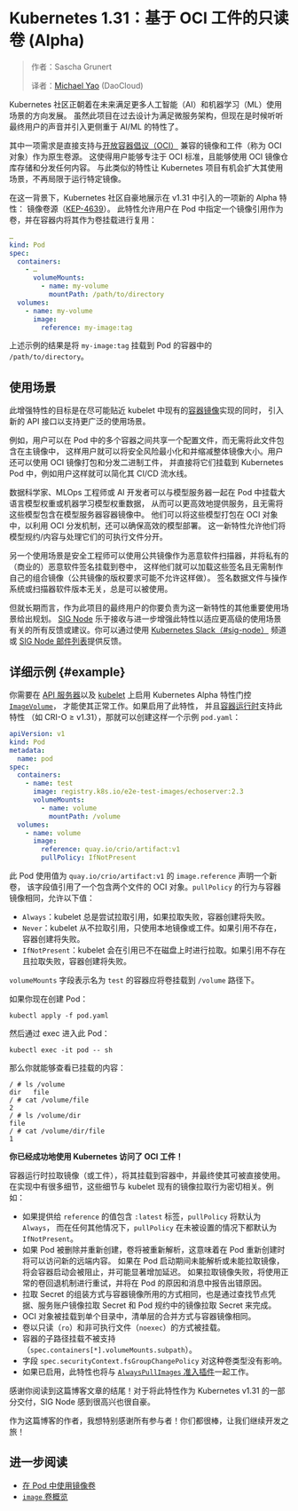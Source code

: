 # Kubernetes 1.31：基于 OCI 工件的只读卷 (Alpha)

> 作者：Sascha Grunert
>
> 译者：[Michael Yao](https://github.com/windsonsea) (DaoCloud)

Kubernetes 社区正朝着在未来满足更多人工智能（AI）和机器学习（ML）使用场景的方向发展。
虽然此项目在过去设计为满足微服务架构，但现在是时候听听最终用户的声音并引入更侧重于 AI/ML 的特性了。

其中一项需求是直接支持与[开放容器倡议（OCI）](https://opencontainers.org)
兼容的镜像和工件（称为 OCI 对象）作为原生卷源。
这使得用户能够专注于 OCI 标准，且能够使用 OCI 镜像仓库存储和分发任何内容。
与此类似的特性让 Kubernetes 项目有机会扩大其使用场景，不再局限于运行特定镜像。

在这一背景下，Kubernetes 社区自豪地展示在 v1.31 中引入的一项新的 Alpha 特性：
镜像卷源（[KEP-4639](https://kep.k8s.io/4639)）。
此特性允许用户在 Pod 中指定一个镜像引用作为卷，并在容器内将其作为卷挂载进行复用：

```yaml
…
kind: Pod
spec:
  containers:
    - …
      volumeMounts:
        - name: my-volume
          mountPath: /path/to/directory
  volumes:
    - name: my-volume
      image:
        reference: my-image:tag
```

上述示例的结果是将 `my-image:tag` 挂载到 Pod 的容器中的 `/path/to/directory`。

## 使用场景

此增强特性的目标是在尽可能贴近 kubelet 中现有的[容器镜像](https://kubernetes.io/zh-cn/docs/concepts/containers/images/)实现的同时，
引入新的 API 接口以支持更广泛的使用场景。

例如，用户可以在 Pod 中的多个容器之间共享一个配置文件，而无需将此文件包含在主镜像中，
这样用户就可以将安全风险最小化和并缩减整体镜像大小。用户还可以使用 OCI 镜像打包和分发二进制工件，
并直接将它们挂载到 Kubernetes Pod 中，例如用户这样就可以简化其 CI/CD 流水线。

数据科学家、MLOps 工程师或 AI 开发者可以与模型服务器一起在 Pod 中挂载大语言模型权重或机器学习模型权重数据，
从而可以更高效地提供服务，且无需将这些模型包含在模型服务器容器镜像中。
他们可以将这些模型打包在 OCI 对象中，以利用 OCI 分发机制，还可以确保高效的模型部署。
这一新特性允许他们将模型规约/内容与处理它们的可执行文件分开。

另一个使用场景是安全工程师可以使用公共镜像作为恶意软件扫描器，并将私有的（商业的）恶意软件签名挂载到卷中，
这样他们就可以加载这些签名且无需制作自己的组合镜像（公共镜像的版权要求可能不允许这样做）。
签名数据文件与操作系统或扫描器软件版本无关，总是可以被使用。

但就长期而言，作为此项目的最终用户的你要负责为这一新特性的其他重要使用场景给出规划。
[SIG Node](https://github.com/kubernetes/community/blob/54a67f5/sig-node/README.md)
乐于接收与进一步增强此特性以适应更高级的使用场景有关的所有反馈或建议。你可以通过使用
[Kubernetes Slack（#sig-node）](https://kubernetes.slack.com/messages/sig-node)
频道或 [SIG Node 邮件列表](https://groups.google.com/g/kubernetes-sig-node)提供反馈。

## 详细示例 {#example}

你需要在 [API 服务器](https://kubernetes.io/zh-cn/docs/reference/command-line-tools-reference/kube-apiserver)以及
[kubelet](https://kubernetes.io/zh-cn/docs/reference/command-line-tools-reference/kubelet) 上启用
Kubernetes Alpha 特性门控 [`ImageVolume`](https://kubernetes.io/zh-cn/docs/reference/command-line-tools-reference/feature-gates)，
才能使其正常工作。如果启用了此特性，
并且[容器运行时](https://kubernetes.io/zh-cn/docs/setup/production-environment/container-runtimes)支持此特性
（如 CRI-O ≥ v1.31），那就可以创建这样一个示例 `pod.yaml`：

```yaml
apiVersion: v1
kind: Pod
metadata:
  name: pod
spec:
  containers:
    - name: test
      image: registry.k8s.io/e2e-test-images/echoserver:2.3
      volumeMounts:
        - name: volume
          mountPath: /volume
  volumes:
    - name: volume
      image:
        reference: quay.io/crio/artifact:v1
        pullPolicy: IfNotPresent
```

此 Pod 使用值为 `quay.io/crio/artifact:v1` 的 `image.reference` 声明一个新卷，
该字段值引用了一个包含两个文件的 OCI 对象。`pullPolicy` 的行为与容器镜像相同，允许以下值：

- `Always`：kubelet 总是尝试拉取引用，如果拉取失败，容器创建将失败。
- `Never`：kubelet 从不拉取引用，只使用本地镜像或工件。如果引用不存在，容器创建将失败。
- `IfNotPresent`：kubelet 会在引用已不在磁盘上时进行拉取。如果引用不存在且拉取失败，容器创建将失败。

`volumeMounts` 字段表示名为 `test` 的容器应将卷挂载到 `/volume` 路径下。

如果你现在创建 Pod：

```shell
kubectl apply -f pod.yaml
```

然后通过 exec 进入此 Pod：

```shell
kubectl exec -it pod -- sh
```

那么你就能够查看已挂载的内容：

```console
/ # ls /volume
dir   file
/ # cat /volume/file
2
/ # ls /volume/dir
file
/ # cat /volume/dir/file
1
```

**你已经成功地使用 Kubernetes 访问了 OCI 工件！**

容器运行时拉取镜像（或工件），将其挂载到容器中，并最终使其可被直接使用。
在实现中有很多细节，这些细节与 kubelet 现有的镜像拉取行为密切相关。例如：

- 如果提供给 `reference` 的值包含 `:latest` 标签，`pullPolicy` 将默认为 `Always`，
  而在任何其他情况下，`pullPolicy` 在未被设置的情况下都默认为 `IfNotPresent`。
- 如果 Pod 被删除并重新创建，卷将被重新解析，这意味着在 Pod 重新创建时将可以访问新的远端内容。
  如果在 Pod 启动期间未能解析或未能拉取镜像，将会容器启动会被阻止，并可能显著增加延迟。
  如果拉取镜像失败，将使用正常的卷回退机制进行重试，并将在 Pod 的原因和消息中报告出错原因。
- 拉取 Secret 的组装方式与容器镜像所用的方式相同，也是通过查找节点凭据、服务账户镜像拉取 Secret
  和 Pod 规约中的镜像拉取 Secret 来完成。
- OCI 对象被挂载到单个目录中，清单层的合并方式与容器镜像相同。
- 卷以只读（`ro`）和非可执行文件（`noexec`）的方式被挂载。
- 容器的子路径挂载不被支持（`spec.containers[*].volumeMounts.subpath`）。
- 字段 `spec.securityContext.fsGroupChangePolicy` 对这种卷类型没有影响。
- 如果已启用，此特性也将与
  [`AlwaysPullImages` 准入插件](https://kubernetes.io/zh-cn/docs/reference/access-authn-authz/admission-controllers/#alwayspullimages)一起工作。

感谢你阅读到这篇博客文章的结尾！对于将此特性作为 Kubernetes v1.31
的一部分交付，SIG Node 感到很高兴也很自豪。

作为这篇博客的作者，我想特别感谢所有参与者！你们都很棒，让我们继续开发之旅！

## 进一步阅读

- [在 Pod 中使用镜像卷](https://kubernetes.io/zh-cn/docs/tasks/configure-pod-container/image-volumes)
- [`image` 卷概览](https://kubernetes.io/zh-cn/docs/concepts/storage/volumes/#image)
